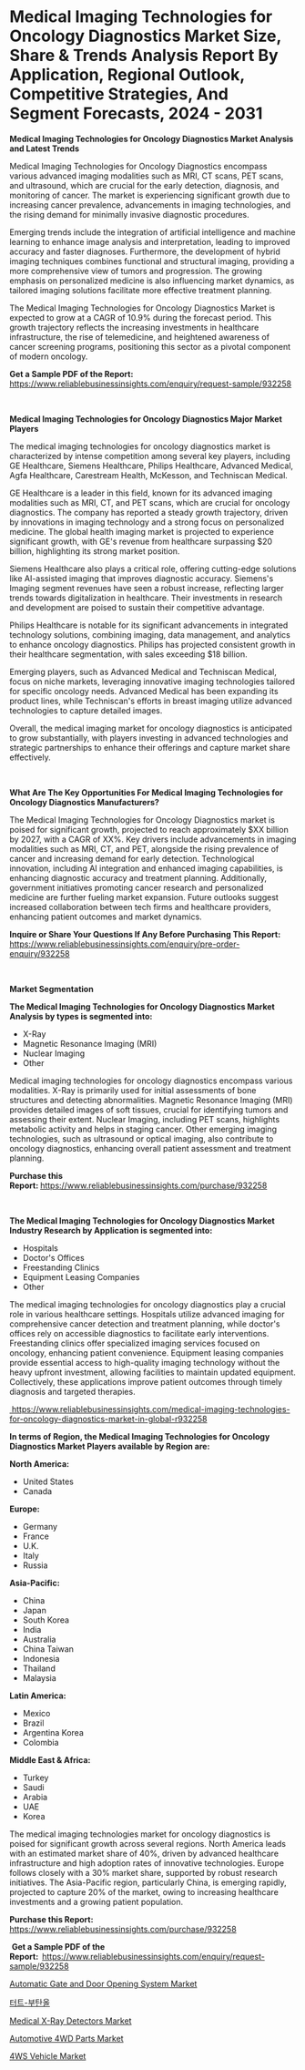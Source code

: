 <p><h1>Medical Imaging Technologies for Oncology Diagnostics Market Size, Share & Trends Analysis Report By Application, Regional Outlook, Competitive Strategies, And Segment Forecasts, 2024 - 2031</h1></p><p><strong>Medical Imaging Technologies for Oncology Diagnostics Market Analysis and Latest Trends</strong></p>
<p><p>Medical Imaging Technologies for Oncology Diagnostics encompass various advanced imaging modalities such as MRI, CT scans, PET scans, and ultrasound, which are crucial for the early detection, diagnosis, and monitoring of cancer. The market is experiencing significant growth due to increasing cancer prevalence, advancements in imaging technologies, and the rising demand for minimally invasive diagnostic procedures. </p><p>Emerging trends include the integration of artificial intelligence and machine learning to enhance image analysis and interpretation, leading to improved accuracy and faster diagnoses. Furthermore, the development of hybrid imaging techniques combines functional and structural imaging, providing a more comprehensive view of tumors and progression. The growing emphasis on personalized medicine is also influencing market dynamics, as tailored imaging solutions facilitate more effective treatment planning.</p><p>The Medical Imaging Technologies for Oncology Diagnostics Market is expected to grow at a CAGR of 10.9% during the forecast period. This growth trajectory reflects the increasing investments in healthcare infrastructure, the rise of telemedicine, and heightened awareness of cancer screening programs, positioning this sector as a pivotal component of modern oncology.</p></p>
<p><strong>Get a Sample PDF of the Report:&nbsp;</strong> <a href="https://www.reliablebusinessinsights.com/enquiry/request-sample/932258">https://www.reliablebusinessinsights.com/enquiry/request-sample/932258</a></p>
<p>&nbsp;</p>
<p><strong>Medical Imaging Technologies for Oncology Diagnostics Major Market Players</strong></p>
<p><p>The medical imaging technologies for oncology diagnostics market is characterized by intense competition among several key players, including GE Healthcare, Siemens Healthcare, Philips Healthcare, Advanced Medical, Agfa Healthcare, Carestream Health, McKesson, and Techniscan Medical. </p><p>GE Healthcare is a leader in this field, known for its advanced imaging modalities such as MRI, CT, and PET scans, which are crucial for oncology diagnostics. The company has reported a steady growth trajectory, driven by innovations in imaging technology and a strong focus on personalized medicine. The global health imaging market is projected to experience significant growth, with GE's revenue from healthcare surpassing $20 billion, highlighting its strong market position.</p><p>Siemens Healthcare also plays a critical role, offering cutting-edge solutions like AI-assisted imaging that improves diagnostic accuracy. Siemens's Imaging segment revenues have seen a robust increase, reflecting larger trends towards digitalization in healthcare. Their investments in research and development are poised to sustain their competitive advantage.</p><p>Philips Healthcare is notable for its significant advancements in integrated technology solutions, combining imaging, data management, and analytics to enhance oncology diagnostics. Philips has projected consistent growth in their healthcare segmentation, with sales exceeding $18 billion. </p><p>Emerging players, such as Advanced Medical and Techniscan Medical, focus on niche markets, leveraging innovative imaging technologies tailored for specific oncology needs. Advanced Medical has been expanding its product lines, while Techniscan's efforts in breast imaging utilize advanced technologies to capture detailed images.</p><p>Overall, the medical imaging market for oncology diagnostics is anticipated to grow substantially, with players investing in advanced technologies and strategic partnerships to enhance their offerings and capture market share effectively.</p></p>
<p>&nbsp;</p>
<p><strong>What Are The Key Opportunities For Medical Imaging Technologies for Oncology Diagnostics Manufacturers?</strong></p>
<p><p>The Medical Imaging Technologies for Oncology Diagnostics market is poised for significant growth, projected to reach approximately $XX billion by 2027, with a CAGR of XX%. Key drivers include advancements in imaging modalities such as MRI, CT, and PET, alongside the rising prevalence of cancer and increasing demand for early detection. Technological innovation, including AI integration and enhanced imaging capabilities, is enhancing diagnostic accuracy and treatment planning. Additionally, government initiatives promoting cancer research and personalized medicine are further fueling market expansion. Future outlooks suggest increased collaboration between tech firms and healthcare providers, enhancing patient outcomes and market dynamics.</p></p>
<p><strong>Inquire or Share Your Questions If Any Before Purchasing This Report:</strong> <a href="https://www.reliablebusinessinsights.com/enquiry/pre-order-enquiry/932258">https://www.reliablebusinessinsights.com/enquiry/pre-order-enquiry/932258</a></p>
<p>&nbsp;</p>
<p><strong>Market Segmentation</strong></p>
<p><strong>The Medical Imaging Technologies for Oncology Diagnostics Market Analysis by types is segmented into:</strong></p>
<p><ul><li>X-Ray</li><li>Magnetic Resonance Imaging (MRI)</li><li>Nuclear Imaging</li><li>Other</li></ul></p>
<p><p>Medical imaging technologies for oncology diagnostics encompass various modalities. X-Ray is primarily used for initial assessments of bone structures and detecting abnormalities. Magnetic Resonance Imaging (MRI) provides detailed images of soft tissues, crucial for identifying tumors and assessing their extent. Nuclear Imaging, including PET scans, highlights metabolic activity and helps in staging cancer. Other emerging imaging technologies, such as ultrasound or optical imaging, also contribute to oncology diagnostics, enhancing overall patient assessment and treatment planning.</p></p>
<p><strong>Purchase this Report:&nbsp;</strong><a href="https://www.reliablebusinessinsights.com/purchase/932258">https://www.reliablebusinessinsights.com/purchase/932258</a></p>
<p>&nbsp;</p>
<p><strong>The Medical Imaging Technologies for Oncology Diagnostics Market Industry Research by Application is segmented into:</strong></p>
<p><ul><li>Hospitals</li><li>Doctor's Offices</li><li>Freestanding Clinics</li><li>Equipment Leasing Companies</li><li>Other</li></ul></p>
<p><p>The medical imaging technologies for oncology diagnostics play a crucial role in various healthcare settings. Hospitals utilize advanced imaging for comprehensive cancer detection and treatment planning, while doctor's offices rely on accessible diagnostics to facilitate early interventions. Freestanding clinics offer specialized imaging services focused on oncology, enhancing patient convenience. Equipment leasing companies provide essential access to high-quality imaging technology without the heavy upfront investment, allowing facilities to maintain updated equipment. Collectively, these applications improve patient outcomes through timely diagnosis and targeted therapies.</p></p>
<p><a href="https://www.reliablebusinessinsights.com/medical-imaging-technologies-for-oncology-diagnostics-market-in-global-r932258">&nbsp;https://www.reliablebusinessinsights.com/medical-imaging-technologies-for-oncology-diagnostics-market-in-global-r932258</a></p>
<p><strong>In terms of Region, the Medical Imaging Technologies for Oncology Diagnostics Market Players available by Region are:</strong></p>
<p>
    <p> <strong> North America: </strong>
        <ul>
            <li>United States</li>
            <li>Canada</li>
        </ul>
        </p> 
    <p> <strong> Europe: </strong>
        <ul>
            <li>Germany</li>
            <li>France</li>
            <li>U.K.</li>
            <li>Italy</li>
            <li>Russia</li>
        </ul>
        </p> 
    <p> <strong> Asia-Pacific: </strong>
        <ul>
            <li>China</li>
            <li>Japan</li>
            <li>South Korea</li>
            <li>India</li>
            <li>Australia</li>
            <li>China Taiwan</li>
            <li>Indonesia</li>
            <li>Thailand</li>
            <li>Malaysia</li>
        </ul>
        </p> 
    <p> <strong> Latin America: </strong>
        <ul>
            <li>Mexico</li>
            <li>Brazil</li>
            <li>Argentina Korea</li>
            <li>Colombia</li>
        </ul>
        </p> 
    <p> <strong> Middle East & Africa: </strong>
        <ul>
            <li>Turkey</li>
            <li>Saudi</li>
            <li>Arabia</li>
            <li>UAE</li>
            <li>Korea</li>
        </ul>
    </p>
    </p>
<p><p>The medical imaging technologies market for oncology diagnostics is poised for significant growth across several regions. North America leads with an estimated market share of 40%, driven by advanced healthcare infrastructure and high adoption rates of innovative technologies. Europe follows closely with a 30% market share, supported by robust research initiatives. The Asia-Pacific region, particularly China, is emerging rapidly, projected to capture 20% of the market, owing to increasing healthcare investments and a growing patient population.</p></p>
<p><strong>Purchase this Report: </strong><a href="https://www.reliablebusinessinsights.com/purchase/932258">https://www.reliablebusinessinsights.com/purchase/932258</a></p>
<p>&nbsp;<strong>Get a Sample PDF of the Report:&nbsp;&nbsp;</strong><a href="https://www.reliablebusinessinsights.com/enquiry/request-sample/932258">https://www.reliablebusinessinsights.com/enquiry/request-sample/932258</a></p>
<p><strong></strong></p>
<p><p><a href="https://medium.com/@ryan.wilson8778/the-market-for-automatic-gate-and-door-opening-system-market-is-examined-in-this-report-along-b601d8237f6b?postPublishedType=initial">Automatic Gate and Door Opening System Market</a></p><p><a href="https://medium.com/@percymckty3ytenzie89676/tert-butanol-market-%EC%9D%98-%EA%B8%80%EB%A1%9C%EB%B2%8C-%EC%8B%9C%EC%9E%A5-%EA%B0%9C%EC%9A%94%EB%8A%94-%EC%A0%84-%EC%84%B8%EA%B3%84-%EB%B0%8F-%EC%A3%BC%EC%9A%94-%EC%8B%9C%EC%9E%A5%EC%9D%98-%EC%82%B0%EC%97%85%EC%97%90-%EC%98%81%ED%96%A5%EC%9D%84-%EB%AF%B8%EC%B9%98%EB%8A%94-%EC%A3%BC%EC%9A%94-%ED%8A%B8%EB%A0%8C%EB%93%9C%EC%97%90-%EB%8C%80%ED%95%9C-%EB%8F%85%ED%8A%B9%ED%95%9C-%EA%B4%80%EC%A0%90%EC%9D%84-%EC%A0%9C%EA%B3%B5%ED%95%A9%EB%8B%88%EB%8B%A4-54884ea868aa">터트-부탄올</a></p><p><a href="https://github.com/LaurenHoover80/Market-Research-Report-List-1/blob/main/medical-x-ray-detectors-market.md">Medical X-Ray Detectors Market</a></p><p><a href="https://issuu.com/reportprime-2/docs/automotive-4wd-parts-market-size-20_644210147a0f5e">Automotive 4WD Parts Market</a></p><p><a href="https://issuu.com/reportprime-2/docs/4ws-vehicle-market-size-2030.pptx_df843ad49393c9">4WS Vehicle Market</a></p></p>